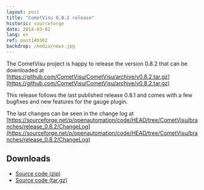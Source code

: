```yaml
---
layout: post
title: "CometVisu 0.8.2 release"
historic: sourceforge
date: 2014-03-02
lang: en
ref: post140302
backdrop: /media/news.jpg
---
```


The CometVisu project is happy to release the version 0.8.2 that can be downloaded at 
[https://github.com/CometVisu/CometVisu/archive/v0.8.2.tar.gz](https://github.com/CometVisu/CometVisu/archive/v0.8.2.tar.gz)

This release follows the last published release 0.8.1 and comes with a few bugfixes and new features for the gauge plugin.

The last changes can be seen in the change log at 
[https://sourceforge.net/p/openautomation/code/HEAD/tree/CometVisu/branches/release_0.8.2/ChangeLog](https://sourceforge.net/p/openautomation/code/HEAD/tree/CometVisu/branches/release_0.8.2/ChangeLog)

Downloads
---------

* [Source code (zip)](https://github.com/CometVisu/CometVisu/archive/v0.8.2.zip)
* [Source code (tar.gz)](https://github.com/CometVisu/CometVisu/archive/v0.8.2.tar.gz)